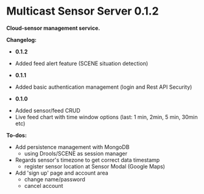 Multicast Sensor Server 0.1.2
=========
**Cloud-sensor management service.**

**Changelog:**

* **0.1.2**
 * Added feed alert feature (SCENE situation detection)

* **0.1.1**
 * Added basic authentication management (login and Rest API Security)
 
- **0.1.0**
 * Added sensor/feed CRUD
 * Live feed chart with time window options (last: 1 min, 2min, 5 min, 30min etc) 

**To-dos:**
  - Add persistence management with MongoDB
    - using Drools/SCENE as session manager
  - Regards sensor's timezone to get correct data timestamp
    - register sensor location at Sensor Modal (Google Maps)
  - Add 'sign up' page and account area
    - change name/password
    - cancel account
